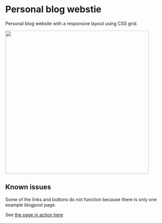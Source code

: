 # Personal blog webstie
Personal blog website with a responsive layout using CSS grid. 

<img src="https://user-images.githubusercontent.com/74114444/162406270-29107a23-3d8f-4404-89e1-022d013dfc7c.png" width="450">

## Known issues
Some of the links and buttons do not function because there is only one example blogpost page. 

See [the page in action here](https://braslava.github.io/personal_blog/)

